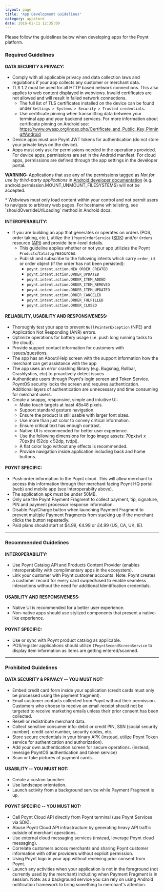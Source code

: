 ```yaml
---
layout: page
title: "App Development Guidelines"
category: appstore
date: 2016-02-11 12:35:00
---
```


Please follow the guidelines below when developing apps for the Poynt platform.

### Required Guidelines

#### DATA SECURITY & PRIVACY:
* Comply with all applicable privacy and data collection laws and regulations if your app collects any customer or merchant data.
* TLS 1.2 must be used for all HTTP based network connections. This also applies to web content displayed in webviews. Invalid certificates are not allowed and will result in failed network connections.
  * The full list of TLS certificates installed on the device can be found under `Settings ­>
    Systems ­> Security ­> Trusted credentials`.
  * Use certificate pinning when transmitting data between your terminal app and your backend services. For more information about certificate pinning on Android see:
    https://www.owasp.org/index.php/Certificate_and_Public_Key_Pinning#Android
* Device apps must use Poynt JWT tokens for authentication (do not store your private keys on the device).
* Apps must only ask for permissions needed in the operations provided. For device apps, permissions are set in the Android manifest. For cloud apps, permissions are defined through the app settings in the developer portal.
<p>
	<div class="alert"><strong>WARNING:</strong> Applications that use any of the permissions tagged as <span style="font-style: italic">Not for use by third-party applications</span> in <a href="https://developer.android.com/reference/android/Manifest.permission.html">Android developer documentation</a> (e.g. android.permission.MOUNT_UNMOUNT_FILESYSTEMS) will not be accepted.
	</div>
</p>
* Webviews must only load content within your control and not permit users to navigate to arbitrary web pages. For hostname whitelisting, see `shouldOverrideUrlLoading` method in Android docs.

#### INTEROPERABILITY:
* If you are building an app that generates or operates on orders (POS, order taking, etc.), utilize the `IPoyntOrderService` ([SDK](https://poynt.github.io/developer/javadoc/co/poynt/os/services/v1/IPoyntOrderService.html)) and/or `Orders` resource ([API](https://poynt.com/docs/api/#orders)) and provide item-level details.
  * This guideline applies whether or not your app utilizies the Poynt `Products`/`Catalog` resources.
  * Publish and subscribe to the following intents which carry `order_id` or order object (if the order has not been persisted):
    * `poynt.intent.action.NEW_ORDER_CREATED`
    * `poynt.intent.action.ORDER_UPDATED`
    * `poynt.intent.action.ORDER_ITEM_ADDED`
    * `poynt.intent.action.ORDER_ITEM_REMOVED`
    * `poynt.intent.action.ORDER_ITEM_UPDATED`
    * `poynt.intent.action.ORDER_CANCELED`
    * `poynt.intent.action.ORDER_FULFILLED`
    * `poynt.intent.action.ORDER_CLOSED`


#### RELIABILITY, USABILITY AND RESPONSIVENESS:
* Thoroughly test your app to prevent `NullPointerException` (NPE) and Application Not Responding (ANR) errors.
* Optimize operations for battery usage (i.e. push long running tasks to the cloud).
* Provide support contact information for customers with issues/questions.
* The app has an About/Help screen with the support information how the merchant can get assistance with the app
* The app uses an error crashing library (e.g. Bugsnag, Rollbar, Crashlystics, etc) to proactively detect issues
* Authenticate users through Poynt's login screen and Token Service. PoyntOS security locks the screen and requires authentication. Additional layers of authentication are unnecessary and time consuming for merchant users.
* Create a snappy, responsive, simple and intuitive UI:
  * Make touch targets at least 48x48 pixels.
  * Support standard gesture navigation.
  * Ensure the product is still usable with larger font sizes.
  * Use more than just color to convey critical information.
  * Ensure critical text has enough contrast.
  * Native UI is recommended for better user experience.
  * Use the following dimensions for logo image assets: 70px(w) x 70px(h) (52dp x 52dp, tvdpi).
  * A flat color logo without any effects is recommended.
  * Provide navigation inside application including back and home buttons.



#### POYNT SPECIFIC:
  * Push order information to the Poynt cloud. This will allow merchant to access this information through ther merchant facing Poynt HQ portal (web) and mobile app (see Interoperabilty above).
  * The application apk must be under 50MB. 
  * Only use the Poynt Payment Fragment to collect payment, tip, signature, PIN and payment processor response information.
  * Disable Pay/Charge button when launching Payment Fragment to prevent multiple Payment Fragments from stacking up if the merchant clicks the button repeatedly.
  * Paid plans should start at $4.99, €4.99 or £4.99 (US, CA, UK, IE). 

---

### Recommended Guidelines

#### INTEROPERABILITY:
  * Use Poynt Catalog API and Products Content Provider (enables interoperability with complimentary apps in the ecosystem).
  * Link your customer with Poynt customer accounts.  Note: Poynt creates a customer record for every card swiped/used to enable seamless interactions without the need for additional Identification credentials.

#### USABILITY AND RESPONSIVENESS:
  * Native UI is recommended for a better user experience.
  * Non-native apps should use stylized components that present a native-like experience.

#### POYNT SPECIFIC:
  * Use or sync with Poynt product catalog as applicable.
  * POS/register applications should utilize `IPoyntSecondScreenService` to display item information as items are getting entered/scanned.

---

### Prohibited Guidelines

#### DATA SECURITY & PRIVACY -- YOU MUST NOT:
  * Embed credit card form inside your application (credit cards must only be processed using the payment fragment).
  * Email customer contacts collected from Poynt without their permission. Customers who choose to receive an email receipt should not be targeted to receive marketing emails unless their prior consent has been collected.
  * Resell or redistribute merchant data.
  * Collect sensitive consumer info: debit or credit PIN, SSN (social security number), credit card number, security codes, etc.
  * Store secure credentials in your binary APK (instead, utilize Poynt Token service for authentication and authorization).
  * Add your own authentication screen for secure operations. (instead, leverage PoyntOS authentication and token service)
  * Scan or take pictures of payment cards.

#### USABILITY -- YOU MUST NOT:
  * Create a custom launcher.
  * Use landscape orientation.
  * Launch activity from a background service while Payment Fragment is up.

#### POYNT SPECIFIC -- YOU MUST NOT:
  * Call Poynt Cloud API directly from Poynt terminal (use Poynt Services via SDK).
  * Abuse Poynt Cloud API infrastructure by generating heavy API traffic outside of merchant operations.
  * Use external cloud messaging services (instead, leverage Poynt cloud messaging).
  * Correlate customers across merchants and sharing Poynt customer information with other providers without explicit permission.
  * Using Poynt logo in your app without receiving prior consent from Poynt.
  * Launch any activities when your application is not in the foreground (not currently used by the merchant) including when Payment Fragment is in session. Note: as a background service you can rely on using Android notification framework to bring something to merchant's attention.

<!-- feedback widget -->
<SCRIPT type="text/javascript">window.doorbellOptions = { appKey: 'eDRWq9iHMZLMyue0tGGchA7bvMGCFBeaHm8XBDUSkdBFcv0cYCi9eDTRBEIekznx' };(function(w, d, t) { var hasLoaded = false; function l() { if (hasLoaded) { return; } hasLoaded = true; window.doorbellOptions.windowLoaded = true; var g = d.createElement(t);g.id = 'doorbellScript';g.type = 'text/javascript';g.async = true;g.src = 'https://embed.doorbell.io/button/6657?t='+(new Date().getTime());(d.getElementsByTagName('head')[0]||d.getElementsByTagName('body')[0]).appendChild(g); } if (w.attachEvent) { w.attachEvent('onload', l); } else if (w.addEventListener) { w.addEventListener('load', l, false); } else { l(); } if (d.readyState == 'complete') { l(); } }(window, document, 'SCRIPT')); </SCRIPT>
